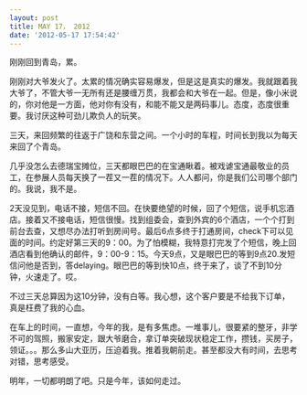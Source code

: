 ```yaml
---
layout: post
title: MAY 17， 2012
date: '2012-05-17 17:54:42'
---
```



 刚刚回到青岛，累。

 刚刚对大爷发火了。太累的情况确实容易爆发，但是这是真实的爆发。我就跟着我大爷了，不管大爷一无所有还是腰缠万贯，我都会和大爷在一起。但是，像小米说的，你对他是一方面，他对你有没有，和能不能又是两码事儿。态度，态度很重要。我讨厌这种可劲儿欺负人的玩笑。

 三天，来回频繁的往返于广饶和东营之间。一个小时的车程，时间长到我以为每天来回了个青岛。

 几乎没怎么去德瑞宝摊位，三天都眼巴巴的在宝通瞅着。被戏谑宝通最敬业的员工，在参展人员每天换了一茬又一茬的情况下。人人都问，你是我们公司哪个部门的。我说，我不是。

 2天没见到，电话不接，短信不回。在快要绝望的时候，回了个短信，说手机忘酒店。接着又不接电话，短信很慢。找到组委会，查到外宾的6个酒店，一个个打到前台去查，又想尽办法打听到房间号。最后6点多终于打通房间，check下可以见面的时间。约定好第三天的9：00。为了怕模糊，我特意打完发了个短信，晚上回酒店看到他确认的邮件，9：00-9：15。今天9点，又是眼巴巴的等到9点20.发短信问他是否到，答delaying。眼巴巴的等到快10点，终于来了，谈了不到10分钟，火速走了。哎。

 不过三天总算因为这10分钟，没有白等。我心想，这个客户要是不给我下订单，真是枉费了我的心血。

 在车上的时间，一直想，今年的我，是有多焦虑。一堆事儿，很要紧的整牙，非学不可的驾照，搬家安定，跟大爷磨合，拿订单突破现状稳定工作，攒钱，买房子，领证。。。那么多山大亚历，压迫着我。推着我朝前走。甚至都没大有时间，去思考对错，思考感受。

 明年，一切都明朗了吧。只是今年，该如何走过。


